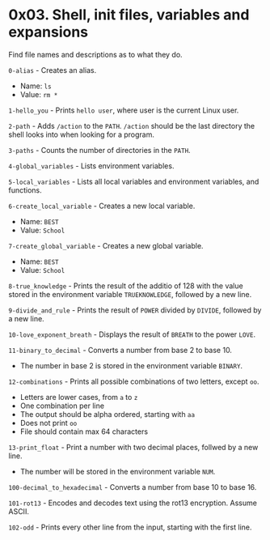 # 0x03. Shell, init files, variables and expansions

Find file names and descriptions as to what they do.

`0-alias` - Creates an alias.
* Name: `ls`
* Value: `rm *`

`1-hello_you` - Prints `hello user`, where user is the current Linux user.

`2-path` - Adds `/action` to the `PATH`. `/action` should be the last directory the shell looks into when looking for a program.

`3-paths` - Counts the number of directories in the `PATH`.

`4-global_variables` - Lists environment variables.

`5-local_variables` - Lists all local variables and environment variables, and functions.

`6-create_local_variable` - Creates a new local variable.
* Name: `BEST`
* Value: `School`

`7-create_global_variable` - Creates a new global variable.
* Name: `BEST`
* Value: `School`

`8-true_knowledge` - Prints the result of the additio of 128 with the value stored in the environment variable `TRUEKNOWLEDGE`, followed by a new line.

`9-divide_and_rule` - Prints the result of `POWER` divided by `DIVIDE`, followed by a new line.

`10-love_exponent_breath` - Displays the result of `BREATH` to the power `LOVE`.

`11-binary_to_decimal` - Converts a number from base 2 to base 10.
* The number in base 2 is stored in the environment variable `BINARY`.

`12-combinations` - Prints all possible combinations of two letters, except `oo`.
* Letters are lower cases, from `a` to `z`
* One combination per line
* The output should be alpha ordered, starting with `aa`
* Does not print `oo`
* File should contain max 64 characters

`13-print_float` - Print a number with two decimal places, follwed by a new line.
* The number will be stored in the environment variable `NUM`.

`100-decimal_to_hexadecimal` - Converts a number from base 10 to base 16.

`101-rot13` - Encodes and decodes text using the rot13 encryption. Assume ASCII.

`102-odd` - Prints every other line from the input, starting with the first line.
